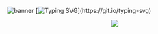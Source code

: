 ![banner]([https://cdn.discordapp.com/attachments/995062344038219856/1206903819884040192/IMG_4844.jpg])
[![Typing SVG](https://readme-typing-svg.demolab.com?font=Fira+Code&weight=500&size=100&duration=3000&pause=1000&color=F31200&background=040404&center=true&vCenter=true&repeat=false&width=4110&height=400&lines=Hello%2C+world!+I'm+oneitss.)](https://git.io/typing-svg)


<p align="center"><img align="center" src="https://profile-counter.glitch.me/{oneitss}/count.svg" /></p> 
